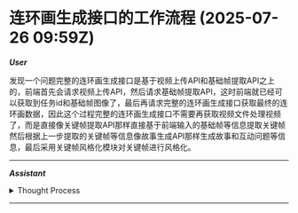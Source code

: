 <!-- Generated by SpecStory -->

# 连环画生成接口的工作流程 (2025-07-26 09:59Z)

_**User**_

发现一个问题完整的连环画生成接口是基于视频上传API和基础帧提取API之上的，前端首先会请求视频上传API，然后请求基础帧提取API，这时前端就已经可以获取到任务id和基础帧图像了，最后再请求完整的连环画生成接口获取最终的连环画数据，因此这个过程完整的连环画生成接口不需要再获取视频文件处理视频了，而是直接像关键帧提取API那样直接基于前端输入的基础帧等信息提取关键帧然后根据上一步提取的关键帧等信息像故事生成API那样生成故事和互动问题等信息，最后采用关键帧风格化模块对关键帧进行风格化。

---

_**Assistant**_

<think><details><summary>Thought Process</summary>用户发现了一个问题，关于完整的连环画生成接口的工作流程。用户指出：

1. 完整的连环画生成接口是基于视频上传API和基础帧提取API之上的
2. 前端的工作流程是：
   - 首先请求视频上传API
   - 然后请求基础帧提取API
   - 这时前端已经获取到任务id和基础帧图像了
   - 最后请求完整的连环画生成接口获取最终的连环画数据

3. 因此完整的连环画生成接口不需要再获取视频文件处理视频了
4. 而是应该直接基于前端输入的基础帧等信息：
   - 像关键帧提取API那样直接提取关键帧
   - 根据关键帧等信息像故事生成API那样生成故事和互动问题等信息
   - 最后采用关键帧风格化模块对关键帧进行风格化

让我先查看当</details></think>

---

